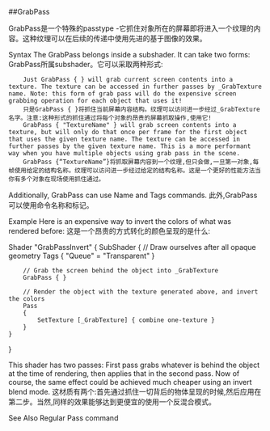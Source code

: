 ##GrabPass

GrabPass是一个特殊的passtype -它抓住对象所在的屏幕即将进入一个纹理的内容。这种纹理可以在后续的传递中使用先进的基于图像的效果。

Syntax
The GrabPass belongs inside a subshader. It can take two forms:
GrabPass所属subshader。它可以采取两种形式:

		Just GrabPass { } will grab current screen contents into a texture. The texture can be accessed in further passes by _GrabTexture name. Note: this form of grab pass will do the expensive screen grabbing operation for each object that uses it!
		只是GrabPass { }将抓住当前屏幕内容结构。纹理可以访问进一步经过_GrabTexture名字。注意:这种形式的抓住通过将每个对象的昂贵的屏幕抓取操作,使用它!
		GrabPass { "TextureName" } will grab screen contents into a texture, but will only do that once per frame for the first object that uses the given texture name. The texture can be accessed in further passes by the given texture name. This is a more performant way when you have multiple objects using grab pass in the scene.
		GrabPass {“TextureName”}将抓取屏幕内容到一个纹理,但只会做,一旦第一对象,每帧使用给定的结构名称。纹理可以访问进一步经过给定的结构名称。这是一个更好的性能方法当你有多个对象在现场使用抓住通过。
		
Additionally, GrabPass can use Name and Tags commands.
此外,GrabPass可以使用命令名称和标记。

Example
Here is an expensive way to invert the colors of what was rendered before:
这是一个昂贵的方式转化的颜色呈现的是什么:

Shader "GrabPassInvert"
{
    SubShader
    {
        // Draw ourselves after all opaque geometry
        Tags { "Queue" = "Transparent" }

        // Grab the screen behind the object into _GrabTexture
        GrabPass { }

        // Render the object with the texture generated above, and invert the colors
        Pass
        {
            SetTexture [_GrabTexture] { combine one-texture }
        }
    }
}

This shader has two passes: First pass grabs whatever is behind the object at the time of rendering, then applies that in the second pass. Now of course, the same effect could be achieved much cheaper using an invert blend mode.
这材质有两个:首先通过抓住一切背后的物体呈现的时候,然后应用在第二步。当然,同样的效果能够达到更便宜的使用一个反混合模式。

See Also
Regular Pass command



